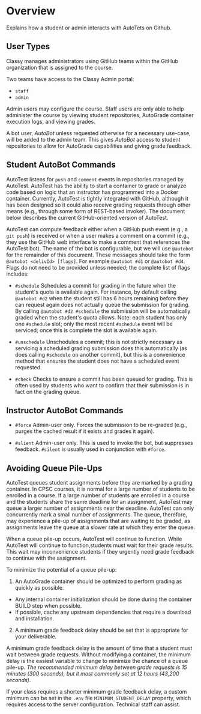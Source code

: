 # Overview

Explains how a student or admin interacts with AutoTets on Github.

## User Types

Classy manages administrators using GitHub teams within the GitHub organization that is assigned to the course.

Two teams have access to the Classy Admin portal:

- `staff`
- `admin`

Admin users may configure the course. Staff users are only able to help administer the course by viewing student repositories, AutoGrade container execution logs, and viewing grades.

A bot user, *AutoBot* unless requested otherwise for a necessary use-case, will be added to the admin team. This gives *AutoBot* access to student repositories to allow for AutoGrade capabilities and giving grade feedback.

## Student AutoBot Commands

AutoTest listens for `push` and `comment` events in repositories managed by AutoTest. AutoTest has the ability to start a container to grade or analyze code based on logic that an instructor has programmed into a Docker container. Currently, AutoTest is tightly integrated with GitHub, although it has been designed so it could also receive grading requests through other means (e.g., through some form of REST-based invoker). The document below describes the current GitHub-oriented version of AutoTest.

AutoTest can compute feedback either when a GitHub push event (e.g., a `git push`) is received or when a user makes a comment on a commit (e.g., they use the GitHub web interface to make a comment that references the AutoTest bot). The name of the bot is configurable, but we will use `@autobot` for the remainder of this document. These messages should take the form `@autobot <delivId> [flags]`. For example `@autobot #d1` or `@autobot #d4`. Flags do not need to be provided unless needed; the complete list of flags includes:

* `#schedule` Schedules a commit for grading in the future when the student's quota is available again. For instance, by default calling `@autobot #d2` when the student still has 6 hours remaining before they can request again does not actually queue the submission for grading. By calling `@autobot #d2 #schedule` the submission will be automatically graded when the student's quota allows. Note: each student has only one `#schedule` slot; only the most recent `#schedule` event will be serviced; once this is complete the slot is available again.

* `#unschedule` Unschedules a commit; this is not strictly necessary as servicing a scheduled grading submission does this automatically (as does calling `#schedule` on another commit), but this is a convenience method that ensures the student does not have a scheduled event requested.

* `#check` Checks to ensure a commit has been queued for grading. This is often used by students who want to confirm that their submission is in fact on the grading queue.

## Instructor AutoBot Commands

* `#force` Admin-user only. Forces the submission to be re-graded (e.g., purges the cached result if it exists and grades it again).

* `#slient` Admin-user only. This is used to invoke the bot, but suppresses feedback. `#silent` is usually used in conjunction with `#force`.

## Avoiding Queue Pile-Ups

AutoTest queues student assignments before they are marked by a grading container. In CPSC courses, it is normal for a large number of students to be enrolled in a course. If a large number of students are enrolled in a course and the students share the same deadline for an assignment, AutoTest may queue a larger number of assignments near the deadline. AutoTest can only concurrently mark a small number of assignments. The queue, therefore, may experience a pile-up of assignments that are waiting to be graded, as assignments leave the queue at a slower rate at which they enter the queue.

When a queue pile-up occurs, AutoTest will continue to function. While AutoTest will continue to function,students must wait for their grade results. This wait may inconvenience students if they urgently need grade feedback to continue with the assignment.

To minimize the potential of a queue pile-up:

1) An AutoGrade container should be optimized to perform grading as quickly as possible.
  - Any internal container initialization should be done during the container BUILD step when possible.
  - If possible, cache any upstream dependencies that require a download and installation.
2) A minimum grade feedback delay should be set that is appropriate for your deliverable.

A minimum grade feedback delay is the amount of time that a student must wait between grade requests. Without modifying a container, the minimum delay is the easiest variable to change to minimize the chance of a queue pile-up. *The recommended minimum delay between grade requests is 15 minutes (300 seconds), but it most commonly set at 12 hours (43,200 seconds)*.

If your class requires a shorter minimum grade feedback delay, a custom minimum can be set in the `.env` file `MINIMUM_STUDENT_DELAY` property, which requires access to the server configuration. Technical staff can assist.
